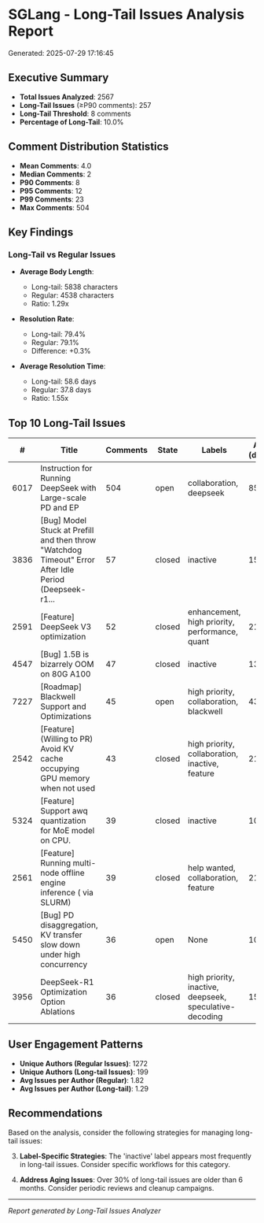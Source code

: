 # SGLang - Long-Tail Issues Analysis Report

Generated: 2025-07-29 17:16:45

## Executive Summary

- **Total Issues Analyzed**: 2567
- **Long-Tail Issues** (≥P90 comments): 257
- **Long-Tail Threshold**: 8 comments
- **Percentage of Long-Tail**: 10.0%

## Comment Distribution Statistics

- **Mean Comments**: 4.0
- **Median Comments**: 2
- **P90 Comments**: 8
- **P95 Comments**: 12
- **P99 Comments**: 23
- **Max Comments**: 504

## Key Findings

### Long-Tail vs Regular Issues

- **Average Body Length**:
  - Long-tail: 5838 characters
  - Regular: 4538 characters
  - Ratio: 1.29x

- **Resolution Rate**:
  - Long-tail: 79.4%
  - Regular: 79.1%
  - Difference: +0.3%

- **Average Resolution Time**:
  - Long-tail: 58.6 days
  - Regular: 37.8 days
  - Ratio: 1.55x

## Top 10 Long-Tail Issues

| # | Title | Comments | State | Labels | Age (days) | Resolution |
|---|-------|----------|-------|--------|------------|------------|
| 6017 | Instruction for Running DeepSeek with Large-scale PD and EP | 504 | open | collaboration, deepseek | 85 | N/A |
| 3836 | [Bug]  Model Stuck at Prefill and then throw "Watchdog Timeout" Error After Idle Period (Deepseek-r1... | 57 | closed | inactive | 154 | 94.8 |
| 2591 | [Feature] DeepSeek V3 optimization | 52 | closed | enhancement, high priority, performance, quant | 215 | 88.8 |
| 4547 | [Bug] 1.5B is bizarrely OOM on 80G A100 | 47 | closed | inactive | 133 | 68.7 |
| 7227 | [Roadmap] Blackwell Support and Optimizations | 45 | open | high priority, collaboration, blackwell | 43 | N/A |
| 2542 | [Feature] (Willing to PR) Avoid KV cache occupying GPU memory when not used | 43 | closed | high priority, collaboration, inactive, feature | 219 | 84.2 |
| 5324 | [Feature] Support awq quantization for MoE model on CPU. | 39 | closed | inactive | 108 | 78.6 |
| 2561 | [Feature] Running multi-node offline engine inference ( via SLURM) | 39 | closed | help wanted, collaboration, feature | 218 | 39.4 |
| 5450 | [Bug] PD disaggregation, KV transfer slow down under high concurrency | 36 | open | None | 104 | N/A |
| 3956 | DeepSeek-R1 Optimization Option Ablations | 36 | closed | high priority, inactive, deepseek, speculative-decoding | 151 | 127.6 |

## User Engagement Patterns

- **Unique Authors (Regular Issues)**: 1272
- **Unique Authors (Long-tail Issues)**: 199
- **Avg Issues per Author (Regular)**: 1.82
- **Avg Issues per Author (Long-tail)**: 1.29

## Recommendations

Based on the analysis, consider the following strategies for managing long-tail issues:

3. **Label-Specific Strategies**: The 'inactive' label appears most frequently in long-tail issues. Consider specific workflows for this category.

4. **Address Aging Issues**: Over 30% of long-tail issues are older than 6 months. Consider periodic reviews and cleanup campaigns.


---
*Report generated by Long-Tail Issues Analyzer*
